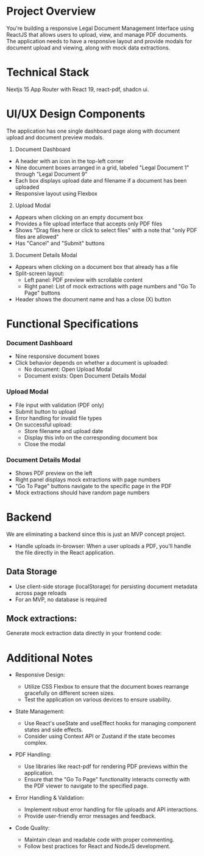 # Project Overview

You're building a responsive Legal Document Management Interface using ReactJS that allows users to upload, view, and manage PDF documents. The application needs to have a responsive layout and provide modals for document upload and viewing, along with mock data extractions.

# Technical Stack

Nextjs 15 App Router with React 19, react-pdf, shadcn ui.

# UI/UX Design Components

The application has one single dashboard page along with document upload and document preview modals.

1. Document Dashboard

- A header with an icon in the top-left corner
- Nine document boxes arranged in a grid, labeled "Legal Document 1" through "Legal Document 9"
- Each box displays upload date and filename if a document has been uploaded
- Responsive layout using Flexbox

2. Upload Modal

- Appears when clicking on an empty document box
- Provides a file upload interface that accepts only PDF files
- Shows "Drag files here or click to select files" with a note that "only PDF files are allowed"
- Has "Cancel" and "Submit" buttons

3. Document Details Modal

- Appears when clicking on a document box that already has a file
- Split-screen layout:
  - Left panel: PDF preview with scrollable content
  - Right panel: List of mock extractions with page numbers and "Go To Page" buttons
- Header shows the document name and has a close (X) button

# Functional Specifications

### Document Dashboard

- Nine responsive document boxes
- Click behavior depends on whether a document is uploaded:
  - No document: Open Upload Modal
  - Document exists: Open Document Details Modal

### Upload Modal

- File input with validation (PDF only)
- Submit button to upload
- Error handling for invalid file types
- On successful upload:
  - Store filename and upload date
  - Display this info on the corresponding document box
  - Close the modal

### Document Details Modal

- Shows PDF preview on the left
- Right panel displays mock extractions with page numbers
- "Go To Page" buttons navigate to the specific page in the PDF
- Mock extractions should have random page numbers

# Backend

We are eliminating a backend since this is just an MVP concept project.

- Handle uploads in-browser:
  When a user uploads a PDF, you'll handle the file directly in the React application.

## Data Storage

- Use client-side storage (localStorage) for persisting document metadata across page reloads
- For an MVP, no database is required

## Mock extractions:

Generate mock extraction data directly in your frontend code:

# Additional Notes

- Responsive Design:

  - Utilize CSS Flexbox to ensure that the document boxes rearrange gracefully on
    different screen sizes.
  - Test the application on various devices to ensure usability.

- State Management:

  - Use React's useState and useEffect hooks for managing component states
    and side effects.
  - Consider using Context API or Zustand if the state becomes complex.

- PDF Handling:

  - Use libraries like react-pdf for rendering PDF previews within the application.
  - Ensure that the "Go To Page" functionality interacts correctly with the PDF viewer
    to navigate to the specified page.

- Error Handling & Validation:

  - Implement robust error handling for file uploads and API interactions.
  - Provide user-friendly error messages and feedback.

- Code Quality:
  - Maintain clean and readable code with proper commenting.
  - Follow best practices for React and NodeJS development.
